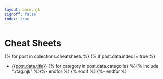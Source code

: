 ```yaml
---
layout: base.njk
signoff: false
index: true
---
```


# Cheat Sheets

{% for post in collections.cheatsheets %}
{% if post.data.index != true %}
- [{{post.data.title}}]({{post.url}}) {% for category in post.data.categories %}{% include "./tag.njk" %}{%- endfor %}
{% endif %}
{%- endfor %}